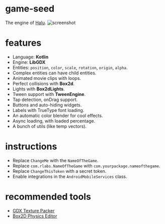 # game-seed

The engine of [Halu](https://play.google.com/store/apps/details?id=com.rartworks.halu.android).
![screenshot](https://cloud.githubusercontent.com/assets/1631752/16611273/73f1ece0-4360-11e6-9227-6f9cf6392984.png)

# features

-   Language: **Kotlin**
-   Engine: **LibGDX**
-   Entities: `position`, `color`, `scale`, `rotation`, `origin`, `alpha`.
-   Complex entities can have child entities.
-   Animated movie clips with loops.
-   Perfect collisions with **Box2d**.
-   Lights with **Box2dLights**.
-   Tween support with **TweenEngine**.
-   Tap detection, onDrag support.
-   Buttons and auto-hiding widgets.
-   Labels with TrueType font loading.
-   An automatic color blender for cool effects.
-   Async loading, with loaded percentage.
-   A bunch of utils (like temp vectors).

# instructions

-   Replace `ChangeMe` with the `NameOfTheGame`.
-   Replace `com.rlabs.NameOfTheGame` with `com.yourpackage.nameofthegame`.
-   Replace `ChangeThisToken` with a secret token.
-   Enable integrations in the `AndroidMobileServices` class.

# recommended tools

-   [GDX Texture Packer](https://github.com/libgdx/libgdx/wiki/Texture-packer)
-   [Box2D Physics Editor](https://www.codeandweb.com/physicseditor)
